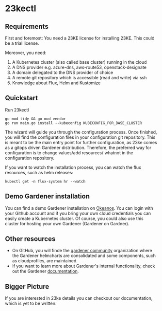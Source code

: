 # 23kectl

## Requirements

First and foremost: You need a 23KE license for installing 23KE. This could be a trial license.

Moreover, you need:

1. A Kubernetes cluster (also called base cluster) running in the cloud
2. A DNS provider e.g. azure-dns, aws-route53, openstack-designate
3. A domain delegated to the DNS provider of choice
4. A remote git repository which is accessible (read and write) via ssh
5. Knowledge about Flux, Helm and Kustomize

## Quickstart

Run 23kectl
```shell
go mod tidy && go mod vendor
go run main.go install --kubeconfig KUBECONFIG_FOR_BASE_CLUSTER
```

The wizard will guide you through the configuration process.
Once finished, you will find the configuration files in your configuration git repository.
This is meant to be the main entry point for further configuration, as 23ke comes as a gitops driven Gardener distribution.
Therefore, the preferred way for configuration is to change values/add resources/ whatnot in the configuration repository.

If you want to watch the installation process, you can watch the flux resources, such as helm releases:
```shell
kubectl get -n flux-system hr --watch
```

## Demo Gardener installation

You can find a demo Gardener installation on [Okeanos](https://dashboard.okeanos.dev/). You can login with your Github account and if you bring your own cloud credentials you can easily create a Kubernetes cluster. Of course, you could also use this cluster for hosting your own Gardener (Gardener on Gardner).

## Other resources

- On GitHub, you will finde the [gardener community](https://github.com/gardener-community) organization where the Gardener helmcharts are consolidated and some components, such as cloudprofiles, are maintained.
- If you want to learn more about Gardener's internal functionality, check out the Gardener [documentation](https://gardener.cloud/docs/).

## Bigger Picture

If you are interested in 23ke details you can checkout our documentation, which is yet to be written.
